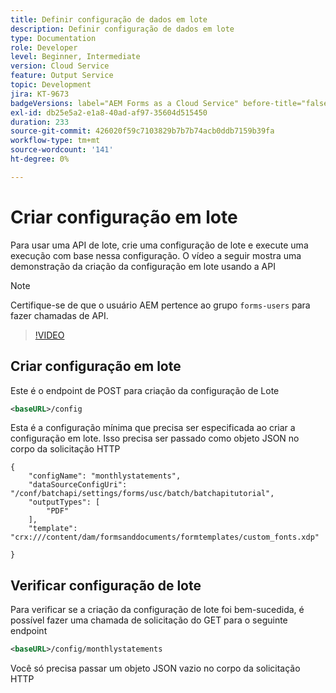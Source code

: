 ```yaml
---
title: Definir configuração de dados em lote
description: Definir configuração de dados em lote
type: Documentation
role: Developer
level: Beginner, Intermediate
version: Cloud Service
feature: Output Service
topic: Development
jira: KT-9673
badgeVersions: label="AEM Forms as a Cloud Service" before-title="false"
exl-id: db25e5a2-e1a8-40ad-af97-35604d515450
duration: 233
source-git-commit: 426020f59c7103829b7b7b74acb0ddb7159b39fa
workflow-type: tm+mt
source-wordcount: '141'
ht-degree: 0%

---
```


# Criar configuração em lote

Para usar uma API de lote, crie uma configuração de lote e execute uma execução com base nessa configuração. O vídeo a seguir mostra uma demonstração da criação da configuração em lote usando a API

>[!NOTE]
>Certifique-se de que o usuário AEM pertence ao grupo ```forms-users``` para fazer chamadas de API.


>[!VIDEO](https://video.tv.adobe.com/v/340241?quality=12&learn=on)

## Criar configuração em lote

Este é o endpoint de POST para criação da configuração de Lote

```xml
<baseURL>/config
```

Esta é a configuração mínima que precisa ser especificada ao criar a configuração em lote. Isso precisa ser passado como objeto JSON no corpo da solicitação HTTP

```
{
    "configName": "monthlystatements",
    "dataSourceConfigUri": "/conf/batchapi/settings/forms/usc/batch/batchapitutorial",
    "outputTypes": [
        "PDF"
    ],
    "template": "crx:///content/dam/formsanddocuments/formtemplates/custom_fonts.xdp"

}
```

## Verificar configuração de lote

Para verificar se a criação da configuração de lote foi bem-sucedida, é possível fazer uma chamada de solicitação do GET para o seguinte endpoint


```xml
<baseURL>/config/monthlystatements
```

Você só precisa passar um objeto JSON vazio no corpo da solicitação HTTP
